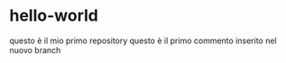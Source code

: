 # hello-world
questo è il mio primo repository
questo è il primo commento inserito nel nuovo branch
